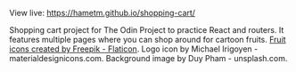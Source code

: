 View live: https://hametm.github.io/shopping-cart/

Shopping cart project for The Odin Project to practice React and routers. It features multiple pages where you can shop around for cartoon fruits. 
<a href="https://www.flaticon.com/free-icons/apple" title="apple icons">Fruit icons created by Freepik - Flaticon</a>.
Logo icon by Michael Irigoyen - materialdesignicons.com.
Background image by Duy Pham - unsplash.com.